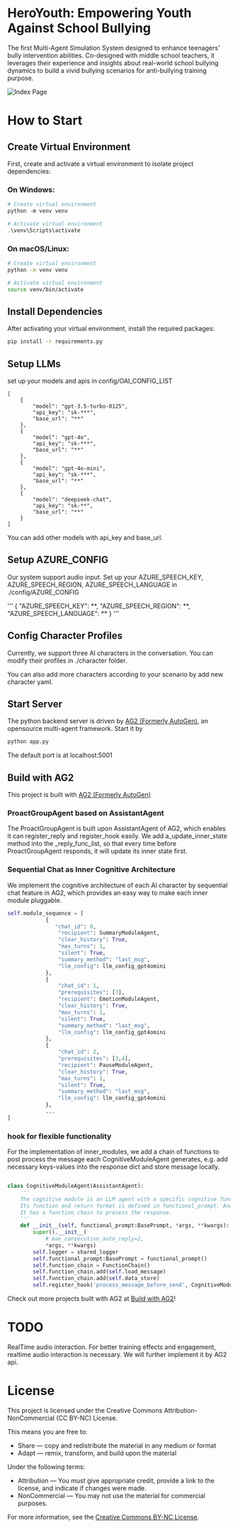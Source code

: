 # HeroYouth: Empowering Youth Against School Bullying
The first Multi-Agent Simulation System designed to enhance teenagers' bully intervention abilities. Co-designed with middle school teachers, it leverages their experience and insights about real-world school bullying dynamics to build a vivid bullying scenarios for anti-bullying training purpose. 

![Index Page](index_page.jpg)


# How to Start

## Create Virtual Environment
First, create and activate a virtual environment to isolate project dependencies:

### On Windows:
```powershell
# Create virtual environment
python -m venv venv

# Activate virtual environment
.\venv\Scripts\activate
```

### On macOS/Linux:
```bash
# Create virtual environment
python -m venv venv

# Activate virtual environment
source venv/bin/activate
```

## Install Dependencies
After activating your virtual environment, install the required packages:

```bash
pip install -r requirements.py
```

## Setup LLMs 
set up your models and apis in config/OAI_CONFIG_LIST

```
[
    {
        "model": "gpt-3.5-turbo-0125",
        "api_key": "sk-***",
        "base_url": "**" 
    },
    {
        "model": "gpt-4o",
        "api_key": "sk-***",
        "base_url": "**"
    },
    {
        "model": "gpt-4o-mini",
        "api_key": "sk-***",
        "base_url": "**"
    },
    {
        "model": "deepseek-chat",
        "api_key": "sk-**",
        "base_url": "**"
    }
]

```
You can add other models with api_key and base_url.


## Setup AZURE_CONFIG
Our system support audio input. Set up your AZURE_SPEECH_KEY, AZURE_SPEECH_REGION, AZURE_SPEECH_LANGUAGE in ./config/AZURE_CONFIG

'''
{
    "AZURE_SPEECH_KEY": **,
    "AZURE_SPEECH_REGION": **,
    "AZURE_SPEECH_LANGUAGE": **
}
'''

## Config Character Profiles
Currently, we support three AI characters in the conversation.
You can modify their profiles in ./character folder.

You can also add more characters according to your scenario by add new character yaml. 


## Start Server
The python backend server is driven by [AG2 (Formerly AutoGen)](https://ag2.ai/), an opensource multi-agent framework. 
Start it by 

```python 
python app.py
```
The default port is at localhost:5001


## Build with AG2
This project is built with [AG2 (Formerly AutoGen)](https://ag2.ai/)

### ProactGroupAgent based on AssistantAgent
The ProactGroupAgent is built upon AssistantAgent of AG2, which enables it can register_reply and register_hook easily. 
We add a_update_inner_state method into the _reply_func_list, so that every time before ProactGroupAgent responds, it will update its inner state first.


### Sequential Chat as Inner Cognitive Architecture 
We implement the cognitive architecture of each AI character by sequential chat feature in AG2, which provides an easy way to make each inner module pluggable.
```python
self.module_sequence = [
            {
               "chat_id": 0,
                "recipient": SummaryModuleAgent,
                "clear_history": True,
                "max_turns": 1,
                "silent": True,
                "summary_method": "last_msg",
                "llm_config": llm_config_gpt4omini
            },
            {   
                "chat_id": 1,
                "prerequisites": [7],
                "recipient": EmotionModuleAgent,
                "clear_history": True,
                "max_turns": 1,
                "silent": True,
                "summary_method": "last_msg",
                "llm_config": llm_config_gpt4omini
            },
            {
                "chat_id": 2,
                "prerequisites": [3,4],
                "recipient": PauseModuleAgent,
                "clear_history": True,
                "max_turns": 1,
                "silent": True,
                "summary_method": "last_msg",
                "llm_config": llm_config_gpt4omini
            },
            ...
]
```

### hook for flexible functionality 
For the implementation of inner_modules, we add a chain of functions to post process the message each CognitiveModuleAgent generates, e.g. add necessary keys-values into the response dict and store message locally. 

```python

class CognitiveModuleAgent(AssistantAgent):
    '''
    The cognitive module is an LLM agent with a specific cognitive funciton. 
    Its function and return format is defined in functional_prompt. And it only response once, no conversation.
    It has a function chain to process the response.
    '''
    def __init__(self, functional_prompt:BasePrompt, *args, **kwargs):
        super().__init__(
            # max_consecutive_auto_reply=2,
            *args, **kwargs)
        self.logger = shared_logger 
        self.functional_prompt:BasePrompt = functional_prompt()
        self.function_chain = FunctionChain()
        self.function_chain.add(self.load_message)
        self.function_chain.add(self.data_store)
        self.register_hook('process_message_before_send', CognitiveModuleAgent.post_chats_functions)

```

Check out more projects built with AG2 at [Build with AG2](https://github.com/ag2ai/build-with-ag2)!


# TODO
RealTime audio interaction. For better training effects and engagement, realtime audio interaction is necessary. We will further implement it by AG2 api. 

# License
This project is licensed under the Creative Commons Attribution-NonCommercial (CC BY-NC) License.

This means you are free to:
- Share — copy and redistribute the material in any medium or format
- Adapt — remix, transform, and build upon the material

Under the following terms:
- Attribution — You must give appropriate credit, provide a link to the license, and indicate if changes were made.
- NonCommercial — You may not use the material for commercial purposes.

For more information, see the [Creative Commons BY-NC License](https://creativecommons.org/licenses/by-nc/4.0/).
